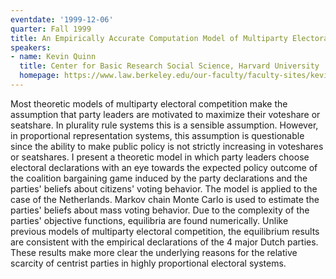 ```yaml
---
eventdate: '1999-12-06'
quarter: Fall 1999
title: An Empirically Accurate Computation Model of Multiparty Electoral Competition
speakers:
- name: Kevin Quinn
  title: Center for Basic Research Social Science, Harvard University
  homepage: https://www.law.berkeley.edu/our-faculty/faculty-sites/kevin-m-quinn/
---
```

Most theoretic models of multiparty electoral competition make the assumption that party leaders are motivated to maximize their voteshare or seatshare. In plurality rule systems this is a sensible assumption. However, in proportional representation systems, this assumption is questionable since the ability to make public policy is not strictly increasing in voteshares or seatshares. I present a theoretic model in which party leaders choose electoral declarations with an eye towards the expected policy outcome of the coalition bargaining game induced by the party declarations and the parties' beliefs about citizens' voting behavior. The model is applied to the case of the Netherlands. Markov chain Monte Carlo is used to estimate the parties' beliefs about mass voting behavior. Due to the complexity of the parties' objective functions, equilibria are found numerically. Unlike previous models of multiparty electoral competition, the equilibrium results are consistent with the empirical declarations of the 4 major Dutch parties. These results make more clear the underlying reasons for the relative scarcity of centrist parties in highly proportional electoral systems.